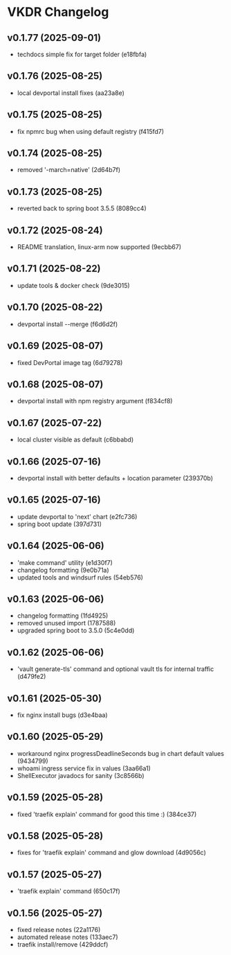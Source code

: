 # VKDR Changelog


## v0.1.77 (2025-09-01)
* techdocs simple fix for target folder (e18fbfa)

## v0.1.76 (2025-08-25)
* local devportal install fixes (aa23a8e)

## v0.1.75 (2025-08-25)
* fix npmrc bug when using default registry (f415fd7)

## v0.1.74 (2025-08-25)
* removed '-march=native' (2d64b7f)

## v0.1.73 (2025-08-25)
* reverted back to spring boot 3.5.5 (8089cc4)

## v0.1.72 (2025-08-24)
* README translation, linux-arm now supported (9ecbb67)

## v0.1.71 (2025-08-22)
* update tools & docker check (9de3015)

## v0.1.70 (2025-08-22)
* devportal install --merge (f6d6d2f)

## v0.1.69 (2025-08-07)
* fixed DevPortal image tag (6d79278)

## v0.1.68 (2025-08-07)
* devportal install with npm registry argument (f834cf8)

## v0.1.67 (2025-07-22)
* local cluster visible as default (c6bbabd)

## v0.1.66 (2025-07-16)
* devportal install with better defaults + location parameter (239370b)

## v0.1.65 (2025-07-16)
* update devportal to 'next' chart (e2fc736)
* spring boot update (397d731)

## v0.1.64 (2025-06-06)
* 'make command' utility (e1d30f7)
* changelog formatting (9e0b71a)
* updated tools and windsurf rules (54eb576)

## v0.1.63 (2025-06-06)
* changelog formatting (1fd4925)
* removed unused import (1787588)
* upgraded spring boot to 3.5.0 (5c4e0dd)

## v0.1.62 (2025-06-06)
* 'vault generate-tls' command and optional vault tls for internal traffic (d479fe2)

## v0.1.61 (2025-05-30)
* fix nginx install bugs (d3e4baa)

## v0.1.60 (2025-05-29)
* workaround nginx progressDeadlineSeconds bug in chart default values (9434799)
* whoami ingress service fix in values (3aa66a1)
* ShellExecutor javadocs for sanity (3c8566b)

## v0.1.59 (2025-05-28)
* fixed 'traefik explain' command for good this time :) (384ce37)

## v0.1.58 (2025-05-28)
* fixes for 'traefik explain' command and glow download (4d9056c)

## v0.1.57 (2025-05-27)
* 'traefik explain' command (650c17f)

## v0.1.56 (2025-05-27)
* fixed release notes (22a1176)
* automated release notes (133aec7)
* traefik install/remove (429ddcf)

